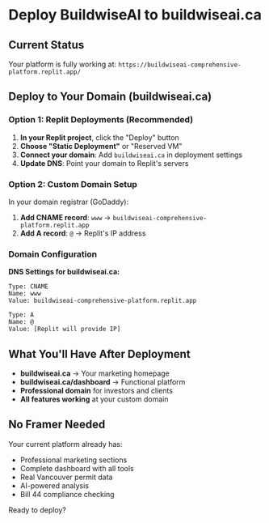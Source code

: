 # Deploy BuildwiseAI to buildwiseai.ca

## Current Status
Your platform is fully working at:
`https://buildwiseai-comprehensive-platform.replit.app/`

## Deploy to Your Domain (buildwiseai.ca)

### Option 1: Replit Deployments (Recommended)
1. **In your Replit project**, click the "Deploy" button
2. **Choose "Static Deployment"** or "Reserved VM"
3. **Connect your domain**: Add `buildwiseai.ca` in deployment settings
4. **Update DNS**: Point your domain to Replit's servers

### Option 2: Custom Domain Setup
In your domain registrar (GoDaddy):
1. **Add CNAME record**: `www` → `buildwiseai-comprehensive-platform.replit.app`
2. **Add A record**: `@` → Replit's IP address

### Domain Configuration
**DNS Settings for buildwiseai.ca:**
```
Type: CNAME
Name: www
Value: buildwiseai-comprehensive-platform.replit.app

Type: A  
Name: @
Value: [Replit will provide IP]
```

## What You'll Have After Deployment
- **buildwiseai.ca** → Your marketing homepage
- **buildwiseai.ca/dashboard** → Functional platform
- **Professional domain** for investors and clients
- **All features working** at your custom domain

## No Framer Needed
Your current platform already has:
- Professional marketing sections
- Complete dashboard with all tools
- Real Vancouver permit data
- AI-powered analysis
- Bill 44 compliance checking

Ready to deploy?